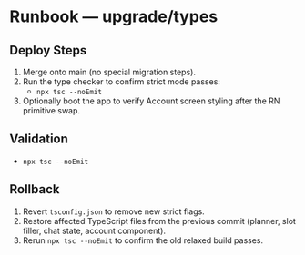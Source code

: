 # Runbook — upgrade/types

## Deploy Steps
1. Merge onto main (no special migration steps).
2. Run the type checker to confirm strict mode passes:
   - `npx tsc --noEmit`
3. Optionally boot the app to verify Account screen styling after the RN primitive swap.

## Validation
- `npx tsc --noEmit`

## Rollback
1. Revert `tsconfig.json` to remove new strict flags.
2. Restore affected TypeScript files from the previous commit (planner, slot filler, chat state, account component).
3. Rerun `npx tsc --noEmit` to confirm the old relaxed build passes.
